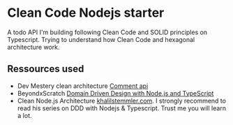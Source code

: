 # Clean Code Nodejs starter
A todo API I'm building following Clean Code and SOLID principles on Typescript. Trying to understand how Clean Code and hexagonal architecture work.

## Ressources used

* Dev Mestery clean architecture [Comment api](https://github.com/dev-mastery/comments-api.git)
* BeyondxScratch [Domain Driven Design with Node.js and TypeScript](https://gitlab.com/beyondxscratch/nodejs-with-domain-driven-design)
* Clean Node.js Architecture [khalilstemmler.com](https://khalilstemmler.com/articles/enterprise-typescript-nodejs/clean-nodejs-architecture). I strongly recommend to read his series on DDD with Nodejs & Typescript. Trust me you will learn a lot.